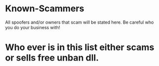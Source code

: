# Known-Scammers
All spoofers and/or owners that scam will be stated here. Be careful who you do your business with!


# Who ever is in this list either scams or sells free unban dll.
